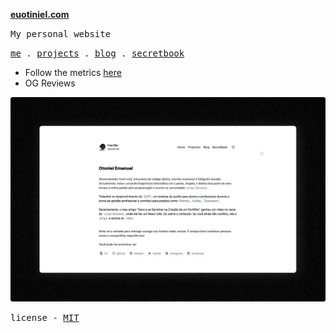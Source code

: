 
**[euotiniel.com](https://euotiniel.com)**

 <samp>My personal website</samp>

<p align="">
  <samp>
    <a href="https://euotiniel.com/">me</a> .
    <a href="https://euotiniel.com/projects">projects</a> .
    <a href="https://euotiniel.com/blog">blog</a> .
    <a href="https://euotiniel.com/secretbook">secretbook</a> 
  </samp>
</p>

- Follow the metrics <a href="https://pagespeed.web.dev/analysis/https-euotiniel-com/9pk8zy658m?form_factor=desktop">here</a>
- <a herf="https://www.opengraph.xyz/url/https%3A%2F%2Feuotiniel.com%2F">OG Reviews</a>

<img src="/public/image/cover-md.png" alt="cover" />



<samp>license - <a href='./LICENSE'>MIT</a></samp>

